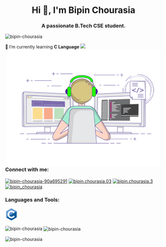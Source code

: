 <h1 align="center">Hi 👋, I'm Bipin Chourasia</h1>
<h3 align="center">A passionate B.Tech CSE student.</h3>

<p align="left"> <img src="https://komarev.com/ghpvc/?username=bipin-chourasia&label=Profile%20views&color=0e75b6&style=flat" alt="bipin-chourasia">
 
 🌱 I’m currently learning **C Language**
<img src="https://github.com/souvikguria98/souvikguria98/blob/master/Hi.gif" width="25"></h2>
<img align="right" alt="GIF" src="https://raw.githubusercontent.com/devSouvik/devSouvik/master/gif3.gif" width="500"/>

<h3 align="left">Connect with me:</h3>
<p align="left">
<a href="https://linkedin.com/in/bipin-chourasia-90a695291" target="blank"><img align="center" src="https://raw.githubusercontent.com/rahuldkjain/github-profile-readme-generator/master/src/images/icons/Social/linked-in-alt.svg" alt="bipin-chourasia-90a695291" height="30" width="40" /></a>
<a href="https://fb.com/bipin.chourasia.03" target="blank"><img align="center" src="https://raw.githubusercontent.com/rahuldkjain/github-profile-readme-generator/master/src/images/icons/Social/facebook.svg" alt="bipin.chourasia.03" height="30" width="40" /></a>
<a href="https://instagram.com/bipin.chourasia.3" target="blank"><img align="center" src="https://raw.githubusercontent.com/rahuldkjain/github-profile-readme-generator/master/src/images/icons/Social/instagram.svg" alt="bipin.chourasia.3" height="30" width="40" /></a>
<a href="https://www.leetcode.com/bipin_chourasia" target="blank"><img align="center" src="https://raw.githubusercontent.com/rahuldkjain/github-profile-readme-generator/master/src/images/icons/Social/leet-code.svg" alt="bipin_chourasia" height="30" width="40" /></a>
</p>

<h3 align="left">Languages and Tools:</h3>
<p align="left"> <a href="https://www.cprogramming.com/" target="_blank" rel="noreferrer"> <img src="https://raw.githubusercontent.com/devicons/devicon/master/icons/c/c-original.svg" alt="c" width="40" height="40"/> </a> </p>

<p><img align="left" src="https://github-readme-stats.vercel.app/api/top-langs?username=bipin-chourasia&show_icons=true&locale=en&layout=compact" alt="bipin-chourasia" /></p>

<p>&nbsp;<img align="center" src="https://github-readme-stats.vercel.app/api?username=bipin-chourasia&show_icons=true&locale=en" alt="bipin-chourasia" /></p>

<p><img align="center" src="https://github-readme-streak-stats.herokuapp.com/?user=bipin-chourasia&" alt="bipin-chourasia" /></p>

